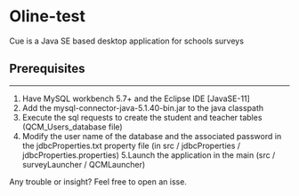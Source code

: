 # Oline-test
Cue is a Java SE based desktop  application for schools  surveys


## Prerequisites 
------------------------

1. Have MySQL workbench 5.7+ and the Eclipse IDE [JavaSE-11]
2. Add the mysql-connector-java-5.1.40-bin.jar to the java classpath
3. Execute the sql requests to create the student and teacher tables (QCM_Users_database file)
4. Modify the user name of the database and the associated password
 in the jdbcProperties.txt property file (in src / jdbcProperties / jdbcProperties.properties)
5.Launch the application in the main (src / surveyLauncher / QCMLauncher)


Any trouble or insight? Feel free to open an isse.
